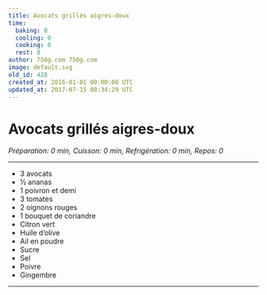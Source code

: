 ```yaml
---
title: Avocats grillés aigres-doux
time:
  baking: 0
  cooling: 0
  cooking: 0
  rest: 0
author: 750g.com 750g.com
image: default.svg
old_id: 428
created_at: 2016-01-01 00:00:00 UTC
updated_at: 2017-07-15 08:34:29 UTC
---
```


# Avocats grillés aigres-doux

*Préparation: 0 min, Cuisson: 0 min, Refrigération: 0 min, Repos: 0*

---

- 3 avocats
- ½ ananas
- 1 poivron et demi
- 3 tomates
- 2 oignons rouges
- 1 bouquet de coriandre
- Citron vert
- Huile d’olive
- Ail en poudre
- Sucre
- Sel
- Poivre
- Gingembre

---


